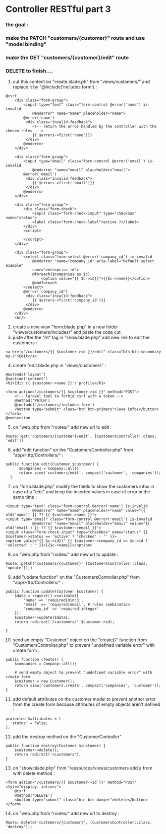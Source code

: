 # Controller RESTful part 3

### the goal :
### make the PATCH "customers/{customer}" route and use "model binding"
### make the GET "customers/{customer}/edit" route
### DELETE to finish....

1) cut this content on "create.blade.ph" from "views/customers/" and replace it by "@include('includes.form') :
~~~
@csrf
	<div class="form-group">
		<input type="text" class="form-control @error('name') is-invalid 
			@enderror" name="name" placeholder="name">
		@error('name')
		 <div class="invalid-feedback">
		 	<!-- return the error handled by the controller with the chosen rules  -->
      		{{ $errors->first('name')}}
   		 </div>
   		@enderror
   	</div>

	<div class="form-group">
		<input type="email" class="form-control @error('email') is-invalid 
			@enderror "name="email" placeholder="email">
		@error('email')
		 <div class="invalid-feedback">
      		{{ $errors->first('email')}}
   		 </div>
   		@enderror
	</div>

	<div class="form-group">
		<div class="form-check">
  			<input class="form-check-input" type="checkbox" name="status">
  			<label class="form-check-label">active ?</label>
		</div>
		<script>
			
		</script>
	</div>

	<div class="form-group">
		<select class="form-select @error('company_id') is-invalid 
			@enderror "name="company_id" aria-label="Default select example" 
			name="entreprise_id">
			@foreach($companies as $c)
		  		<option value="{{ $c->id}}">{{$c->name}}</option>
		 	@endforeach
		</select>
		@error('company_id')
		 <div class="invalid-feedback">
      		{{ $errors->first('company_id')}}
   		 </div>
   		@enderror
	</div>
	<br/>
~~~
2) create a new view "form.blade.php" in a new folder "views/customers/includes/" and paste the code cut
3) juste after the "h1" tag in "show.blade.php" add new link to edit the customers :
~~~
<a href="/customers/{{ $customer->id }}/edit" class="btn btn-secondary my-3">Edit</a>
~~~
4) create "edit.blade.php in "views/customers" :
~~~
@extends('layout')
@section('content')
<h1>Edit {{ $customer->name }}'s profile</h1>

<form action="/customers/{{ $customer->id }}" method="POST">
	<!-- laravel tool to forbid csrf with a token -->
	@method('PATCH')
	@include('/customers/includes.form')
	<button type="submit" class="btn btn-primary">Save infos</button>	
</form>
@endsection

~~~
5) on "web.php from "routes/" add new url to edit :
~~~
Route::get('customers/{customer}/edit', [CustomersController::class, 'edit'])
~~~
6) add "edit function" on the "CustomersController.php" from "app/Http/Controllers/" :
~~~
public function edit(Customer $customer) {
      $companies = Company::all();
      return view('customers/edit', compact('customer', 'companies'));
  }
~~~
7) on "form.blade.php" modify the fields to show the customers infos in case of a "edit"
and keep the inserted values in case of error in the same time :
~~~
<input type="text" class="form-control @error('name') is-invalid 
			@enderror" name="name" placeholder="name" value="{{ old('name') }} ?? {{ $customer->name }}">
<input type="email" class="form-control @error('email') is-invalid 
			@enderror "name="email" placeholder="email" value="{{ old('email') }} ?? {{ $customer->email }}">
<input class="form-check-input" type="checkbox" name="status" {{ $customer->status == 'active' ? 'checked' : '' }}>
<option value="{{ $c->id}}" {{ $customer->company_id == $c->id ? 'selected' : ''}}>{{$c->name}}</option>
~~~
8) on "web.php from "routes/" add new url to update :
~~~
Route::patch('customers/{customer}' [CustomersController::class, 'update']);)
~~~
9) add "update function" on the "CustomersController.php" from "app/Http/Controllers/" :
~~~
public function update(Customer $customer) {
    $data = request()->validate([
        'name' => 'required|min:3',
        'email' => 'required|email', # rules combination
        'company_id' => 'required|integer'
    ]);
    $customer->update($data);
    return redirect('/customers/'.$customer->id);

}
~~~
10) send an empty "Customer" object on the "create()" function from "CustomersController.php" to prevent "undefined variable error" with create form :
~~~
public function create() {
    $companies = Company::all();

    # send empty object to prevent "undefined variable error" with create form 
    $customer = new Customer();
    return view('customers.create', compact('companies', 'customer'));
}
~~~
11) add default attributes on the customer model to prevent another error from the create form because attributes of empty objects aren't defined :
~~~
protected $attributes = [
  'status' = False;
];
~~~
12) add the destroy method on the "CustomerController"
~~~
public function destroy(Customer $customer) {
	$customer->delete();
	return redirect('/customers');
}
~~~
13) on "show.blade.php" from "ressources/views/customers add a from with delete method :
~~~
<form action="/customers/{{ $customer->id }}" method="POST" style="display: inline;">
	@csrf
	@method('DELETE')
	<button type="submit" class="btn btn-danger">delete</button>
</form>
~~~
14) on "web.php from "routes/" add new url to destroy :
~~~
Route::delete('customers/{customer}', [CustomersController::class, 'destroy']);
~~~
